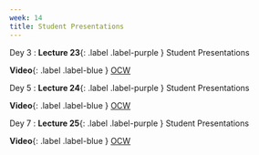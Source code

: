 ```yaml
---
week: 14
title: Student Presentations
---
```


Dey 3
: **Lecture 23**{: .label .label-purple } Student Presentations

  **Video**{: .label .label-blue } [OCW](https://ocw.sharif.edu/course/524/session/id/10725)

Dey 5
: **Lecture 24**{: .label .label-purple } Student Presentations

  **Video**{: .label .label-blue } [OCW](https://ocw.sharif.edu/course/524/session/id/10730)

Dey 7
: **Lecture 25**{: .label .label-purple } Student Presentations

  **Video**{: .label .label-blue } [OCW](https://ocw.sharif.edu/course/524/session/id/10731)